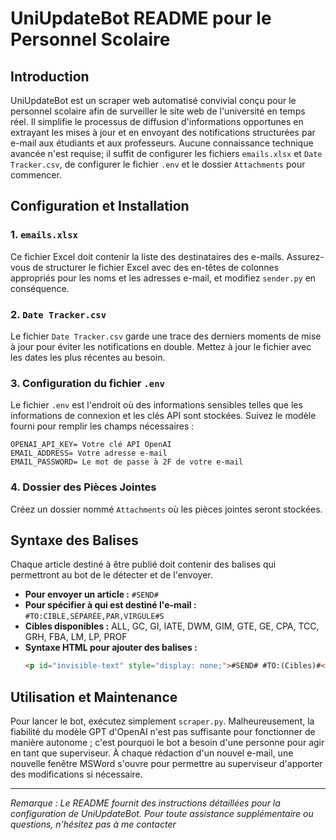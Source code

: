 # UniUpdateBot README pour le Personnel Scolaire

## Introduction
UniUpdateBot est un scraper web automatisé convivial conçu pour le personnel scolaire afin de surveiller le site web de l'université en temps réel. Il simplifie le processus de diffusion d'informations opportunes en extrayant les mises à jour et en envoyant des notifications structurées par e-mail aux étudiants et aux professeurs. Aucune connaissance technique avancée n'est requise; il suffit de configurer les fichiers `emails.xlsx` et `Date Tracker.csv`, de configurer le fichier `.env` et le dossier `Attachments` pour commencer.

## Configuration et Installation

### 1. `emails.xlsx`
Ce fichier Excel doit contenir la liste des destinataires des e-mails. Assurez-vous de structurer le fichier Excel avec des en-têtes de colonnes appropriés pour les noms et les adresses e-mail, et modifiez `sender.py` en conséquence.

### 2. `Date Tracker.csv`
Le fichier `Date Tracker.csv` garde une trace des derniers moments de mise à jour pour éviter les notifications en double. Mettez à jour le fichier avec les dates les plus récentes au besoin.

### 3. Configuration du fichier `.env`
Le fichier `.env` est l'endroit où des informations sensibles telles que les informations de connexion et les clés API sont stockées. Suivez le modèle fourni pour remplir les champs nécessaires :

```plaintext
OPENAI_API_KEY= Votre clé API OpenAI
EMAIL_ADDRESS= Votre adresse e-mail
EMAIL_PASSWORD= Le mot de passe à 2F de votre e-mail
```

### 4. Dossier des Pièces Jointes
Créez un dossier nommé `Attachments` où les pièces jointes seront stockées.

## Syntaxe des Balises
Chaque article destiné à être publié doit contenir des balises qui permettront au bot de le détecter et de l'envoyer.

- **Pour envoyer un article :** `#SEND#`
- **Pour spécifier à qui est destiné l'e-mail :** `#TO:CIBLE,SÉPARÉE,PAR,VIRGULE#S`
- **Cibles disponibles :** ALL, GC, GI, IATE, DWM, GIM, GTE, GE, CPA, TCC, GRH, FBA, LM, LP, PROF
- **Syntaxe HTML pour ajouter des balises :**
  ```html
  <p id="invisible-text" style="display: none;">#SEND# #TO:(Cibles)#</p>
  ```

## Utilisation et Maintenance
Pour lancer le bot, exécutez simplement `scraper.py`. Malheureusement, la fiabilité du modèle GPT d'OpenAI n'est pas suffisante pour fonctionner de manière autonome ; c'est pourquoi le bot a besoin d'une personne pour agir en tant que superviseur. À chaque rédaction d'un nouvel e-mail, une nouvelle fenêtre MSWord s'ouvre pour permettre au superviseur d'apporter des modifications si nécessaire.

---

*Remarque : Le README fournit des instructions détaillées pour la configuration de UniUpdateBot. Pour toute assistance supplémentaire ou questions, n'hésitez pas à me contacter*

